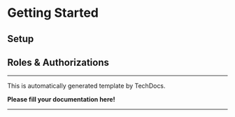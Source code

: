 # Getting Started

## Setup

## Roles & Authorizations

---

This is automatically generated template by TechDocs.

**Please fill your documentation here!**

---